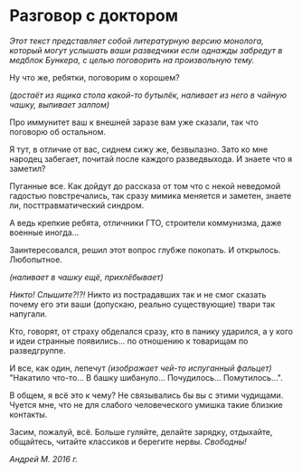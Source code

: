 # Разговор с доктором

*Этот текст представляет собой литературную версию монолога, который могут услышать ваши разведчики если однажды забредут в медблок Бункера, 
с целью поговорить на произвольную тему.*

Ну что же, ребятки, поговорим о хорошем?

*(достаёт из ящика стола какой-то бутылёк, наливает из него в чайную чашку, выпивает залпом)*

Про иммунитет ваш к внешней заразе вам уже сказали, так что поговорю об остальном.

Я тут, в отличие от вас, сиднем сижу же, безвылазно.
Зато ко мне народец забегает, почитай после каждого разведвыхода. И знаете что я заметил?

Пуганные все. Как дойдут до рассказа от том что с некой неведомой гадостью повстречались, так сразу мимика меняется и заметен, знаете ли, посттравматический синдром. 

А ведь крепкие ребята, отличники ГТО, строители коммунизма, даже военные иногда...

Заинтересовался, решил этот вопрос глубже покопать. И открылось. Любопытное.

*(наливает в чашку ещё, прихлёбывает)*

*Никто! Слышите?!?!* Никто из пострадавших так и не смог сказать почему его эти ваши (допускаю, реально существующие) твари так напугали.

Кто, говорят, от страху обделался сразу, кто в панику ударился, а у кого и идеи странные появились... по отношению к товарищам по разведгруппе.

И все, как один, лепечут *(изображает чей-то испуганный фальцет)* "Накатило что-то... В башку шибануло... Почудилось... Помутилось...".

В общем, я всё это к чему?
Не связывались бы вы с этими чудищами. Чуется мне, что не для слабого человеческого умишка такие близкие контакты.

Засим, пожалуй, всё.
Больше гуляйте, делайте зарядку, отдыхайте, общайтесь, читайте классиков и берегите нервы.
*Свободны!*

*Андрей М. 2016 г.*
